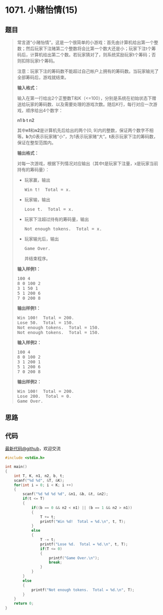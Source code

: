 <h1>1071. 小赌怡情(15)</h1>

## 题目

> <div id="problemContent">
> <p>常言道“小赌怡情”。这是一个很简单的小游戏：首先由计算机给出第一个整数；然后玩家下注赌第二个整数将会比第一个数大还是小；玩家下注t个筹码后，计算机给出第二个数。若玩家猜对了，则系统奖励玩家t个筹码；否则扣除玩家t个筹码。
> </p>
> <p>
> 注意：玩家下注的筹码数不能超过自己帐户上拥有的筹码数。当玩家输光了全部筹码后，游戏就结束。
> </p>
> <p><b>
> 输入格式：
> </b></p>
> <p>
> 输入在第一行给出2个正整数T和K（&lt;=100），分别是系统在初始状态下赠送给玩家的筹码数、以及需要处理的游戏次数。随后K行，每行对应一次游戏，顺序给出4个数字：
> </p>
> <p><b>
> n1 b t n2
> </b></p>
> <p>
> 其中<b>n1</b>和<b>n2</b>是计算机先后给出的两个[0, 9]内的整数，保证两个数字不相等。<b>b</b>为0表示玩家赌“小”，为1表示玩家赌“大”。<b>t</b>表示玩家下注的筹码数，保证在整型范围内。
> </p>
> <p><b>
> 输出格式：
> </b></p>
> <p>
> 对每一次游戏，根据下列情况对应输出（其中t是玩家下注量，x是玩家当前持有的筹码量）：
> </p>
> <ul>
> <li>玩家赢，输出<pre>Win t!  Total = x.</pre>
> </li><li>玩家输，输出<pre>Lose t.  Total = x.</pre>
> </li><li>玩家下注超过持有的筹码量，输出<pre>Not enough tokens.  Total = x.</pre>
> </li><li>玩家输光后，输出<pre>Game Over.</pre>并结束程序。
> </li></ul>
> <b>输入样例1：</b><pre>
> 100 4
> 8 0 100 2
> 3 1 50 1
> 5 1 200 6
> 7 0 200 8
> </pre>
> <b>输出样例1：</b><pre>
> Win 100!  Total = 200.
> Lose 50.  Total = 150.
> Not enough tokens.  Total = 150.
> Not enough tokens.  Total = 150.
> </pre>
> <b>输入样例2：</b><pre>
> 100 4
> 8 0 100 2
> 3 1 200 1
> 5 1 200 6
> 7 0 200 8
> </pre>
> <b>输出样例2：</b><pre>
> Win 100!  Total = 200.
> Lose 200.  Total = 0.
> Game Over.
> </pre>
> </div>

## 思路


## 代码

[最新代码@github](https://github.com/OliverLew/PAT/blob/master/PATBasic/1071.c)，欢迎交流
```c
#include <stdio.h>

int main()
{
    int T, K, n1, n2, b, t;
    scanf("%d %d", &T, &K);
    for(int i = 0; i < K; i ++)
    {
        scanf("%d %d %d %d", &n1, &b, &t, &n2);
        if(t <= T)
        {
            if((b == 0 && n2 < n1) || (b == 1 && n2 > n1))
            {
                T += t;
                printf("Win %d!  Total = %d.\n", t, T);
            }
            else
            {
                T -= t;
                printf("Lose %d.  Total = %d.\n", t, T);
                if(T <= 0)
                {
                    printf("Game Over.\n");
                    break;
                }
            }
        }
        else
        {
            printf("Not enough tokens.  Total = %d.\n", T);
        }
    }
    return 0;
}

```